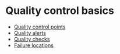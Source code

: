 # Quality control basics

* [Quality control points](quality_control_points.md)
* [Quality alerts](quality_alerts.md)
* [Quality checks](quality_checks.md)
* [Failure locations](failure_locations.md)
